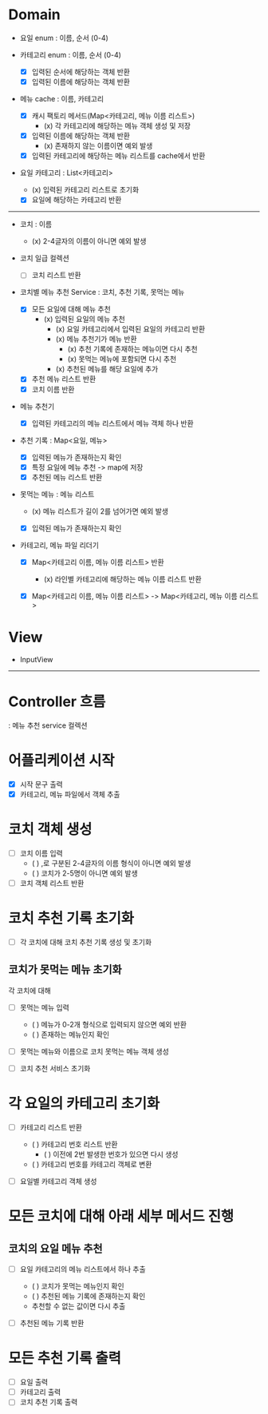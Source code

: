 # Domain

* 요일 enum
  : 이름, 순서 (0-4)

* 카테고리 enum
  : 이름, 순서 (0-4)
  - [x] 입력된 순서에 해당하는 객체 반환
  - [x] 입력된 이름에 해당하는 객체 반환

* 메뉴 cache
  : 이름, 카테고리
  - [x] 캐시 팩토리 메서드(Map<카테고리, 메뉴 이름 리스트>)
    - (x) 각 카테고리에 해당하는 메뉴 객체 생성 및 저장
  - [x] 입력된 이름에 해당하는 객체 반환
    - (x) 존재하지 않는 이름이면 예외 발생
  - [x] 입력된 카테고리에 해당하는 메뉴 리스트를 cache에서 반환

* 요일 카테고리
  : List<카테고리>
  - (x) 입력된 카테고리 리스트로 초기화
  - [x] 요일에 해당하는 카테고리 반환

---

* 코치
  : 이름
  - (x) 2-4글자의 이름이 아니면 예외 발생

* 코치 일급 컬렉션
  - [ ] 코치 리스트 반환


* 코치별 메뉴 추천 Service
  : 코치, 추천 기록, 못먹는 메뉴
  - [x] 모든 요일에 대해 메뉴 추천
    - (x) 입력된 요일의 메뉴 추천
      - (x) 요일 카테고리에서 입력된 요일의 카테고리 반환
      - (x) 메뉴 추천기가 메뉴 반환
        - (x) 추천 기록에 존재하는 메뉴이면 다시 추천
        - (x) 못먹는 메뉴에 포함되면 다시 추천
      - (x) 추천된 메뉴를 해당 요일에 추가
  - [x] 추천 메뉴 리스트 반환
  - [x] 코치 이름 반환

* 메뉴 추천기
  - [x] 입력된 카테고리의 메뉴 리스트에서 메뉴 객체 하나 반환

* 추천 기록
  : Map<요일, 메뉴>
  - [x] 입력된 메뉴가 존재하는지 확인
  - [x] 특정 요일에 메뉴 추천 -> map에 저장
  - [x] 추천된 메뉴 리스트 반환

* 못먹는 메뉴
  : 메뉴 리스트
  - (x) 메뉴 리스트가 길이 2를 넘어가면 예외 발생
  - [x] 입력된 메뉴가 존재하는지 확인


* 카테고리, 메뉴 파일 리더기
  - [x] Map<카테고리 이름, 메뉴 이름 리스트> 반환
    - (x) 라인별 카테고리에 해당하는 메뉴 이름 리스트 반환
  - [x] Map<카테고리 이름, 메뉴 이름 리스트> -> Map<카테고리, 메뉴 이름 리스트>


# View
* InputView

---

# Controller 흐름
: 메뉴 추천 service 컬렉션

# 어플리케이션 시작
- [x] 시작 문구 출력
- [x] 카테고리, 메뉴 파일에서 객체 추출

# 코치 객체 생성
- [ ] 코치 이름 입력
  - ( ) ,로 구분된 2-4글자의 이름 형식이 아니면 예외 발생
  - ( ) 코치가 2-5명이 아니면 예외 발생
- [ ] 코치 객체 리스트 반환

# 코치 추천 기록 초기화
- [ ] 각 코치에 대해 코치 추천 기록 생성 및 초기화

## 코치가 못먹는 메뉴 초기화 
각 코치에 대해
- [ ] 못먹는 메뉴 입력
  - ( ) 메뉴가 0-2개 형식으로 입력되지 않으면 예외 반환
  - ( ) 존재하는 메뉴인지 확인
- [ ] 못먹는 메뉴와 이름으로 코치 못먹는 메뉴 객체 생성
- [ ] 코치 추천 서비스 초기화


# 각 요일의 카테고리 초기화
- [ ] 카테고리 리스트 반환 
  - ( ) 카테고리 번호 리스트 반환
    - ( ) 이전에 2번 발생한 번호가 있으면 다시 생성
  - ( ) 카테고리 번호를 카테고리 객체로 변환
- [ ] 요일별 카테고리 객체 생성


# 모든 코치에 대해 아래 세부 메서드 진행
## 코치의 요일 메뉴 추천
- [ ] 요일 카테고리의 메뉴 리스트에서 하나 추출
  - ( ) 코치가 못먹는 메뉴인지 확인
  - ( ) 추천된 메뉴 기록에 존재하는지 확인
  - 추천할 수 없는 값이면 다시 추출
- [ ] 추천된 메뉴 기록 반환


# 모든 추천 기록 출력
- [ ] 요일 출력
- [ ] 카테고리 출력
- [ ] 코치 추천 기록 출력
